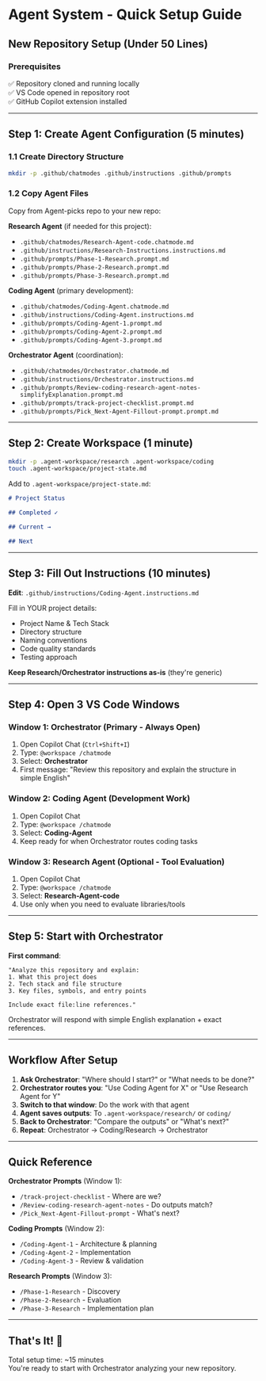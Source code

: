 # Agent System - Quick Setup Guide

## New Repository Setup (Under 50 Lines)

### Prerequisites
✅ Repository cloned and running locally  
✅ VS Code opened in repository root  
✅ GitHub Copilot extension installed

---

## Step 1: Create Agent Configuration (5 minutes)

### 1.1 Create Directory Structure
```bash
mkdir -p .github/chatmodes .github/instructions .github/prompts
```

### 1.2 Copy Agent Files
Copy from Agent-picks repo to your new repo:

**Research Agent** (if needed for this project):
- `.github/chatmodes/Research-Agent-code.chatmode.md`
- `.github/instructions/Research-Instructions.instructions.md`
- `.github/prompts/Phase-1-Research.prompt.md`
- `.github/prompts/Phase-2-Research.prompt.md`
- `.github/prompts/Phase-3-Research.prompt.md`

**Coding Agent** (primary development):
- `.github/chatmodes/Coding-Agent.chatmode.md`
- `.github/instructions/Coding-Agent.instructions.md`
- `.github/prompts/Coding-Agent-1.prompt.md`
- `.github/prompts/Coding-Agent-2.prompt.md`
- `.github/prompts/Coding-Agent-3.prompt.md`

**Orchestrator Agent** (coordination):
- `.github/chatmodes/Orchestrator.chatmode.md`
- `.github/instructions/Orchestrator.instructions.md`
- `.github/prompts/Review-coding-research-agent-notes-simplifyExplanation.prompt.md`
- `.github/prompts/track-project-checklist.prompt.md`
- `.github/prompts/Pick_Next-Agent-Fillout-prompt.prompt.md`

---

## Step 2: Create Workspace (1 minute)

```bash
mkdir -p .agent-workspace/research .agent-workspace/coding
touch .agent-workspace/project-state.md
```

Add to `.agent-workspace/project-state.md`:
```markdown
# Project Status

## Completed ✓

## Current →

## Next
```

---

## Step 3: Fill Out Instructions (10 minutes)

**Edit**: `.github/instructions/Coding-Agent.instructions.md`

Fill in YOUR project details:
- Project Name & Tech Stack
- Directory structure
- Naming conventions
- Code quality standards
- Testing approach

**Keep Research/Orchestrator instructions as-is** (they're generic)

---

## Step 4: Open 3 VS Code Windows

### Window 1: Orchestrator (Primary - Always Open)
1. Open Copilot Chat (`Ctrl+Shift+I`)
2. Type: `@workspace /chatmode`
3. Select: **Orchestrator**
4. First message: "Review this repository and explain the structure in simple English"

### Window 2: Coding Agent (Development Work)
1. Open Copilot Chat
2. Type: `@workspace /chatmode`
3. Select: **Coding-Agent**
4. Keep ready for when Orchestrator routes coding tasks

### Window 3: Research Agent (Optional - Tool Evaluation)
1. Open Copilot Chat
2. Type: `@workspace /chatmode`
3. Select: **Research-Agent-code**
4. Use only when you need to evaluate libraries/tools

---

## Step 5: Start with Orchestrator

**First command**:
```
"Analyze this repository and explain:
1. What this project does
2. Tech stack and file structure  
3. Key files, symbols, and entry points

Include exact file:line references."
```

Orchestrator will respond with simple English explanation + exact references.

---

## Workflow After Setup

1. **Ask Orchestrator**: "Where should I start?" or "What needs to be done?"
2. **Orchestrator routes you**: "Use Coding Agent for X" or "Use Research Agent for Y"
3. **Switch to that window**: Do the work with that agent
4. **Agent saves outputs**: To `.agent-workspace/research/` or `coding/`
5. **Back to Orchestrator**: "Compare the outputs" or "What's next?"
6. **Repeat**: Orchestrator → Coding/Research → Orchestrator

---

## Quick Reference

**Orchestrator Prompts** (Window 1):
- `/track-project-checklist` - Where are we?
- `/Review-coding-research-agent-notes` - Do outputs match?
- `/Pick_Next-Agent-Fillout-prompt` - What's next?

**Coding Prompts** (Window 2):
- `/Coding-Agent-1` - Architecture & planning
- `/Coding-Agent-2` - Implementation
- `/Coding-Agent-3` - Review & validation

**Research Prompts** (Window 3):
- `/Phase-1-Research` - Discovery
- `/Phase-2-Research` - Evaluation
- `/Phase-3-Research` - Implementation plan

---

## That's It! 🚀

Total setup time: ~15 minutes  
You're ready to start with Orchestrator analyzing your new repository.

